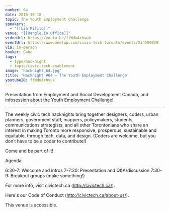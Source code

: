 ```yaml
---
number: 64
date: 2016-10-18
topic: The Youth Employment Challenge
speakers:
  - "[[Lia Milito]]"
venue: "[[Rangle.io Office]]"
videoUrl: https://youtu.be/ftWdmArhvuk
eventUrl: https://www.meetup.com/civic-tech-toronto/events/234590039
via: in-person
booker: Gabe
tags:
  - type/hacknight
  - topic/civic-tech-enablement
image: "hacknight_64.jpg"
title: 'Hacknight #64 – The Youth Employment Challenge'
youtubeID: ftWdmArhvuk
---
```


Presentation from Employment and Social Development Canada, and infosession about the Youth Employment Challenge!

---

The weekly civic tech hacknights bring together designers, coders, urban planners, government staff, mappers, policymakers, students, communications strategists, and all other Torontonians who share an interest in making Toronto more responsive, prosperous, sustainable and equitable, through tech, data, and design. (Coders are welcome, but you don’t have to be a coder to contribute!)

Come and be part of it!

Agenda:

6:30-7: Welcome and intros
7-7:30: Presentation and Q&A/discussion
7:30-9: Breakout groups (make something!)

For more info, visit civictech.ca (http://civictech.ca/).

Here's our Code of Conduct (http://civictech.ca/about-us/).

This venue is accessible.